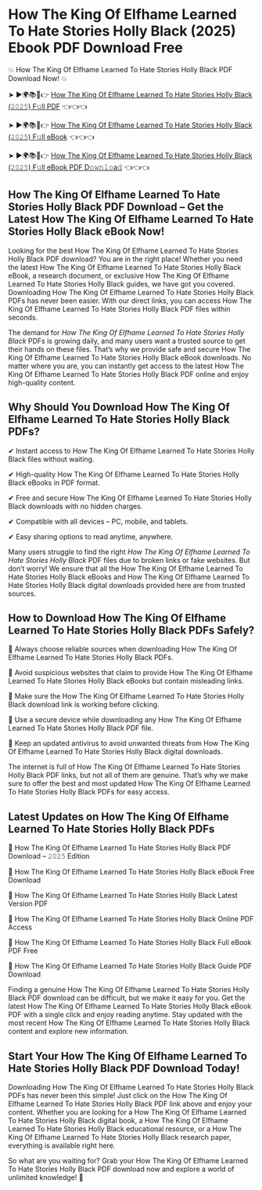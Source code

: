# How The King Of Elfhame Learned To Hate Stories Holly Black (2025) Ebook PDF Download Free

💥 How The King Of Elfhame Learned To Hate Stories Holly Black PDF Download Now! 💥

➤ ►🌍📚📱👉 [How The King Of Elfhame Learned To Hate Stories Holly Black (𝟸𝟶𝟸𝟻) F𝚞ll PDF](https://getpdf.xyz/how-the-king-of-elfhame-learned-to-hate-stories-holly-black) 👈👈👈


➤ ►🌍📚📱👉 [How The King Of Elfhame Learned To Hate Stories Holly Black (𝟸𝟶𝟸𝟻) F𝚞ll eBook](https://getpdf.xyz/how-the-king-of-elfhame-learned-to-hate-stories-holly-black) 👈👈👈


➤ ►🌍📚📱👉 [How The King Of Elfhame Learned To Hate Stories Holly Black (𝟸𝟶𝟸𝟻) F𝚞ll eBook PDF D𝚘𝚠𝚗𝚕𝚘a𝚍](https://getpdf.xyz/how-the-king-of-elfhame-learned-to-hate-stories-holly-black) 👈👈👈


## How The King Of Elfhame Learned To Hate Stories Holly Black PDF Download – Get the Latest How The King Of Elfhame Learned To Hate Stories Holly Black eBook Now!

Looking for the best How The King Of Elfhame Learned To Hate Stories Holly Black PDF download? You are in the right place! Whether you need the latest How The King Of Elfhame Learned To Hate Stories Holly Black eBook, a research document, or exclusive How The King Of Elfhame Learned To Hate Stories Holly Black guides, we have got you covered. Downloading How The King Of Elfhame Learned To Hate Stories Holly Black PDFs has never been easier. With our direct links, you can access How The King Of Elfhame Learned To Hate Stories Holly Black PDF files within seconds.

The demand for *How The King Of Elfhame Learned To Hate Stories Holly Black* PDFs is growing daily, and many users want a trusted source to get their hands on these files. That’s why we provide safe and secure How The King Of Elfhame Learned To Hate Stories Holly Black eBook downloads. No matter where you are, you can instantly get access to the latest How The King Of Elfhame Learned To Hate Stories Holly Black PDF online and enjoy high-quality content.

## Why Should You Download How The King Of Elfhame Learned To Hate Stories Holly Black PDFs?

✔ Instant access to How The King Of Elfhame Learned To Hate Stories Holly Black files without waiting.

✔ High-quality How The King Of Elfhame Learned To Hate Stories Holly Black eBooks in PDF format.

✔ Free and secure How The King Of Elfhame Learned To Hate Stories Holly Black downloads with no hidden charges.

✔ Compatible with all devices – PC, mobile, and tablets.

✔ Easy sharing options to read anytime, anywhere.

Many users struggle to find the right *How The King Of Elfhame Learned To Hate Stories Holly Black* PDF files due to broken links or fake websites. But don’t worry! We ensure that all the How The King Of Elfhame Learned To Hate Stories Holly Black eBooks and How The King Of Elfhame Learned To Hate Stories Holly Black digital downloads provided here are from trusted sources.

## How to Download How The King Of Elfhame Learned To Hate Stories Holly Black PDFs Safely?

📌 Always choose reliable sources when downloading How The King Of Elfhame Learned To Hate Stories Holly Black PDFs.

📌 Avoid suspicious websites that claim to provide How The King Of Elfhame Learned To Hate Stories Holly Black eBooks but contain misleading links.

📌 Make sure the How The King Of Elfhame Learned To Hate Stories Holly Black download link is working before clicking.

📌 Use a secure device while downloading any How The King Of Elfhame Learned To Hate Stories Holly Black PDF file.

📌 Keep an updated antivirus to avoid unwanted threats from How The King Of Elfhame Learned To Hate Stories Holly Black digital downloads.

The internet is full of How The King Of Elfhame Learned To Hate Stories Holly Black PDF links, but not all of them are genuine. That’s why we make sure to offer the best and most updated How The King Of Elfhame Learned To Hate Stories Holly Black PDFs for easy access.

## Latest Updates on How The King Of Elfhame Learned To Hate Stories Holly Black PDFs

🔹 How The King Of Elfhame Learned To Hate Stories Holly Black PDF Download – 𝟸𝟶𝟸𝟻 Edition

🔹 How The King Of Elfhame Learned To Hate Stories Holly Black eBook Free Download

🔹 How The King Of Elfhame Learned To Hate Stories Holly Black Latest Version PDF

🔹 How The King Of Elfhame Learned To Hate Stories Holly Black Online PDF Access

🔹 How The King Of Elfhame Learned To Hate Stories Holly Black Full eBook PDF Free

🔹 How The King Of Elfhame Learned To Hate Stories Holly Black Guide PDF Download

Finding a genuine How The King Of Elfhame Learned To Hate Stories Holly Black PDF download can be difficult, but we make it easy for you. Get the latest How The King Of Elfhame Learned To Hate Stories Holly Black eBook PDF with a single click and enjoy reading anytime. Stay updated with the most recent How The King Of Elfhame Learned To Hate Stories Holly Black content and explore new information.

## Start Your How The King Of Elfhame Learned To Hate Stories Holly Black PDF Download Today!

Downloading How The King Of Elfhame Learned To Hate Stories Holly Black PDFs has never been this simple! Just click on the How The King Of Elfhame Learned To Hate Stories Holly Black PDF link above and enjoy your content. Whether you are looking for a How The King Of Elfhame Learned To Hate Stories Holly Black digital book, a How The King Of Elfhame Learned To Hate Stories Holly Black educational resource, or a How The King Of Elfhame Learned To Hate Stories Holly Black research paper, everything is available right here.

So what are you waiting for? Grab your How The King Of Elfhame Learned To Hate Stories Holly Black PDF download now and explore a world of unlimited knowledge! 🚀